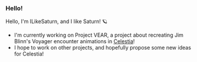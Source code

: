 ### Hello!
Hello, I'm ILikeSaturn, and I like Saturn! 🪐

- I'm currently working on Project VEAR, a project about recreating Jim Blinn's Voyager encounter animations in [Celestia](https://github.com/CelestiaProject/Celestia)!
- I hope to work on other projects, and hopefully propose some new ideas for Celestia!
